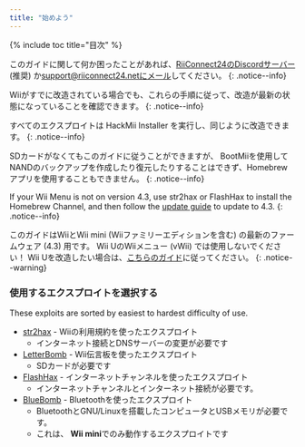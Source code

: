 ```yaml
---
title: "始めよう"
---
```


{% include toc title="目次" %}

このガイドに関して何か困ったことがあれば、[RiiConnect24のDiscordサーバー](https://discord.gg/rc24) (推奨) か[support@riiconnect24.netにメール](mailto:support@riiconnect24.net)してください。
{: .notice--info}

Wiiがすでに改造されている場合でも、これらの手順に従って、改造が最新の状態になっていることを確認できます。
{: .notice--info}

すべてのエクスプロイトは HackMii Installer を実行し、同じように改造できます。
{: .notice--info}

SDカードがなくてもこのガイドに従うことができますが、 BootMiiを使用してNANDのバックアップを作成したり復元したりすることはできず、Homebrewアプリを使用することもできません。
{: .notice--info}

If your Wii Menu is not on version 4.3, use str2hax or FlashHax to install the Homebrew Channel, and then follow the [update guide](update) to update to 4.3.
{: .notice--info}

このガイドはWiiとWii mini (Wiiファミリーエディションを含む) の最新のファームウェア (4.3) 用です。 Wii UのWiiメニュー (vWii) では使用しないでください！ Wii Uを改造したい場合は、[こちらのガイド](https://wiiu.hacks.guide)に従ってください。
{: .notice--warning}

### 使用するエクスプロイトを選択する

These exploits are sorted by easiest to hardest difficulty of use.

- [str2hax](str2hax) - Wiiの利用規約を使ったエクスプロイト
    * インターネット接続とDNSサーバーの変更が必要です
- [LetterBomb](letterbomb) - Wii伝言板を使ったエクスプロイト
    * SDカードが必要です
- [FlashHax](flashhax) - インターネットチャンネルを使ったエクスプロイト
    * インターネットチャンネルとインターネット接続が必要です。
- [BlueBomb](bluebomb) - Bluetoothを使ったエクスプロイト
    * BluetoothとGNU/Linuxを搭載したコンピュータとUSBメモリが必要です。
    * これは、 **Wii mini**でのみ動作するエクスプロイトです
